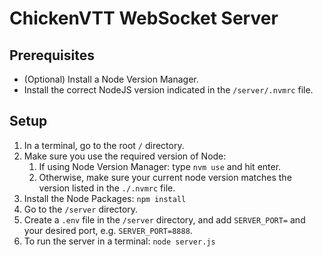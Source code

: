 # ChickenVTT WebSocket Server

## Prerequisites

* (Optional) Install a Node Version Manager.
* Install the correct NodeJS version indicated in the `/server/.nvmrc` file.

## Setup

1. In a terminal, go to the root `/` directory.
1. Make sure you use the required version of Node:
    1. If using Node Version Manager: type `nvm use` and hit enter.
    1. Otherwise, make sure your current node version matches the version listed in the `./.nvmrc` file.
1. Install the Node Packages: `npm install`
1. Go to the `/server` directory.
1. Create a `.env` file in the `/server` directory, and add `SERVER_PORT=` and your desired port, e.g. `SERVER_PORT=8888`.
1. To run the server in a terminal: `node server.js`